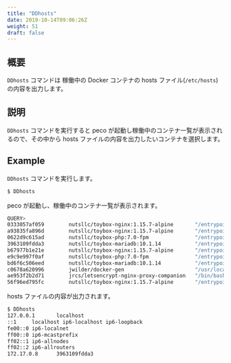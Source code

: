 ```yaml
---
title: "DDhosts"
date: 2019-10-14T09:06:26Z
weight: 51
draft: false
---
```


## 概要

``DDhosts`` コマンドは 稼働中の Docker コンテナの hosts ファイル(``/etc/hosts``)の内容を出力します。

## 説明
``DDhosts`` コマンドを実行すると peco が起動し稼働中のコンテナ一覧が表示されるので、その中から hosts ファイルの内容を出力したいコンテナを選択します。

## Example

``DDhosts`` コマンドを実行します。

```bash
$ DDhosts
```

peco が起動し、稼働中のコンテナ一覧が表示されます。

```bash
QUERY>                                                                 IgnoreCase [10 (1/1)]
0333057af059        nutsllc/toybox-nginx:1.15.7-alpine       "/entrypoint-ex.sh"      13 min
a93835fa896d        nutsllc/toybox-nginx:1.15.7-alpine       "/entrypoint-ex.sh"      7 week
0622d9c615ad        nutsllc/toybox-php:7.0-fpm               "/entrypoint-ex.sh p…"   7 week
3963109fdda3        nutsllc/toybox-mariadb:10.1.14           "/entrypoint-ex.sh"      7 week
b67977b1e21e        nutsllc/toybox-nginx:1.15.7-alpine       "/entrypoint-ex.sh"      7 week
e9c9e997f0af        nutsllc/toybox-php:7.0-fpm               "/entrypoint-ex.sh p…"   7 week
bd6f6c506eed        nutsllc/toybox-mariadb:10.1.14           "/entrypoint-ex.sh"      7 week
c0678a620996        jwilder/docker-gen                       "/usr/local/bin/dock…"   7 week
ae953f2b2d71        jrcs/letsencrypt-nginx-proxy-companion   "/bin/bash /app/entr…"   7 week
56f96ed795fc        nutsllc/toybox-nginx:1.15.7-alpine       "/entrypoint-ex.sh"      7 week
```

hosts ファイルの内容が出力されます。

```bash
$ DDhosts
127.0.0.1       localhost
::1     localhost ip6-localhost ip6-loopback
fe00::0 ip6-localnet
ff00::0 ip6-mcastprefix
ff02::1 ip6-allnodes
ff02::2 ip6-allrouters
172.17.0.8      3963109fdda3
```
